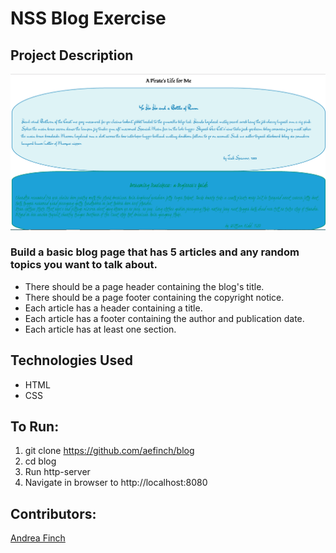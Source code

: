# NSS Blog Exercise

## Project Description
![Blog Screen Shot](https://raw.githubusercontent.com/aefinch/blog/master/blog-screen-cap.PNG)

### Build a basic blog page that has 5 articles and any random topics you want to talk about. 

- There should be a page header containing the blog's title.
- There should be a page footer containing the copyright notice. 
- Each article has a header containing a title.
- Each article has a footer containing the author and publication date.
- Each article has at least one section.

## Technologies Used
- HTML
- CSS

## To Run:
1. git clone https://github.com/aefinch/blog
1. cd blog
1. Run http-server
1. Navigate in browser to http://localhost:8080

## Contributors:
[Andrea Finch](https://github.com/aefinch)
